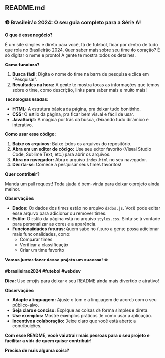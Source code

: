 ## **README.md**

### **⚽ Brasileirão 2024: O seu guia completo para a Série A!**

**O que é esse negócio?**

É um site simples e direto para você, fã de futebol, ficar por dentro de tudo que rola no Brasileirão 2024. Quer saber mais sobre seu time do coração? É só digitar o nome e pronto! A gente te mostra todos os detalhes.

**Como funciona?**

1. **Busca fácil:** Digita o nome do time na barra de pesquisa e clica em "Pesquisar".
2. **Resultados na hora:** A gente te mostra todas as informações que temos sobre o time, como descrição, links para saber mais e muito mais!

**Tecnologias usadas:**

* **HTML:** A estrutura básica da página, pra deixar tudo bonitinho.
* **CSS:** O estilo da página, pra ficar bem visual e fácil de usar.
* **JavaScript:** A mágica por trás da busca, deixando tudo dinâmico e interativo.

**Como usar esse código:**

1. **Baixe os arquivos:** Baixe todos os arquivos do repositório.
2. **Abra em um editor de código:** Use seu editor favorito (Visual Studio Code, Sublime Text, etc.) para abrir os arquivos.
3. **Abra no navegador:** Abra o arquivo `index.html` no seu navegador.
4. **Divirta-se:** Comece a pesquisar seus times favoritos!

**Quer contribuir?**

Manda um pull request! Toda ajuda é bem-vinda para deixar o projeto ainda melhor.

**Observações:**

* **Dados:** Os dados dos times estão no arquivo `dados.js`. Você pode editar esse arquivo para adicionar ou remover times.
* **Estilo:** O estilo da página está no arquivo `styles.css`. Sinta-se à vontade para personalizar as cores e a aparência.
* **Funcionalidades futuras:** Quem sabe no futuro a gente possa adicionar mais funcionalidades, como:
    * Comparar times
    * Verificar a classificação
    * Criar um time favorito

**Vamos juntos fazer desse projeto um sucesso!** ⚽

**#brasileirao2024 #futebol #webdev**

**Dica:** Use emojis para deixar o seu README ainda mais divertido e atrativo!

**Observações:**

* **Adapte a linguagem:** Ajuste o tom e a linguagem de acordo com o seu público-alvo.
* **Seja claro e conciso:** Explique as coisas de forma simples e direta.
* **Use exemplos:** Mostre exemplos práticos de como usar a aplicação.
* **Incentive a colaboração:** Deixe claro que você está aberto a contribuições.

**Com esse README, você vai atrair mais pessoas para o seu projeto e facilitar a vida de quem quiser contribuir!**

**Precisa de mais alguma coisa?**
